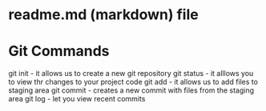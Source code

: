 # readme.md (markdown) file

# Git Commands

git init - it allows us to create a new git repository
git status - it alllows you to view thr changes to your project code
git add - it allows us to add files to staging area
git commit - creates a new commit with files from the staging area
git log - let you view recent commits
